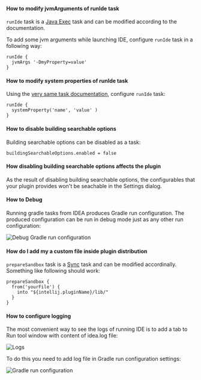 #### How to modify jvmArguments of runIde task

`runIde` task is a [Java Exec](https://docs.gradle.org/current/dsl/org.gradle.api.tasks.JavaExec.html) task and can be modified according to the documentation.

To add some jvm arguments while launching IDE, configure `runIde` task in a following way:

```
runIde {
  jvmArgs '-DmyProperty=value'
}
```

####  How to modify system properties of runIde task

Using the [very same task documentation](https://docs.gradle.org/current/dsl/org.gradle.api.tasks.JavaExec.html), configure `runIde` task:

```
runIde {
  systemProperty('name', 'value' )
}
```

#### How to disable building searchable options

Building searchable options can be disabled as a task:

```
buildingSearchableOptions.enabled = false
```

#### How disabling building searchable options affects the plugin

As the result of disabling building searchable options, the configurables that your plugin provides
won't be seachable in the Settings dialog.

#### How to Debug

Running gradle tasks from IDEA produces Gradle run configuration. The produced configuration can be run in debug mode just as any other run configuration:

![Debug Gradle run configuration](https://cloud.githubusercontent.com/assets/140920/9789780/ca31d9f2-57da-11e5-804b-087b06a6eda9.png)

#### How do I add my a custom file inside plugin distribution

`prepareSandbox` task is a [Sync](https://docs.gradle.org/current/dsl/org.gradle.api.tasks.Sync.html) task and can be modified accordinally. Something like following should work:

```
prepareSandbox {
  from('yourFile') { 
    into "${intellij.pluginName}/lib/" 
  }
}
```

#### How to configure logging

The most convenient way to see the logs of running IDE is to add a tab to Run tool window with content of idea.log file:

![Logs](https://intellij-support.jetbrains.com/hc/user_images/GazJhC54rML33MBauVXrww.png)

To do this you need to add log file in Gradle run configuration settings:

![Gradle run configuration](https://intellij-support.jetbrains.com/hc/user_images/qPiO-BjDP_fSIPKJ5VePJA.png)

